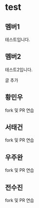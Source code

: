 # test

## 멤버1

테스트입니다.

## 멤버2

테스트2입니다.

글 추가

## 황민우

fork 및 PR 연습

## 서태건

fork 및  PR 연습

## 우주완

fork 및 PR 연습

## 전수진

fork 및 PR 연습
